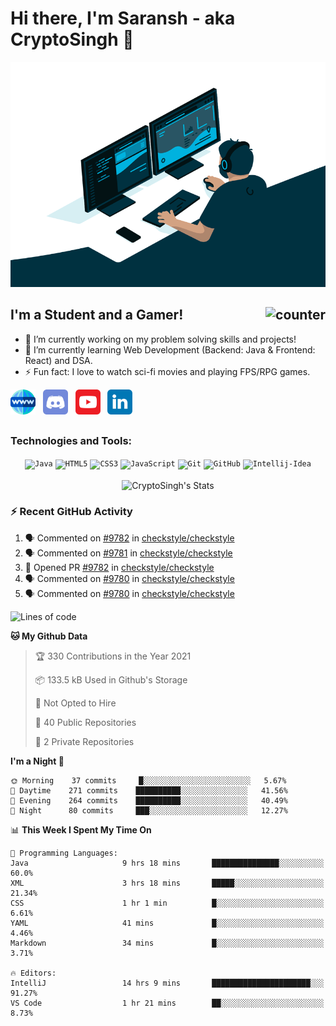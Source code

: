# Hi there, I'm Saransh - aka CryptoSingh 👋

<div align="center">
<img src="https://github.com/CryptoSingh1337/CryptoSingh1337/blob/master/icons/code.gif" height="360px" width="640px" alt="gif"/>
</div>

## I'm a Student and a Gamer!<img src="https://komarev.com/ghpvc/?username=cryptosingh1337" alt="counter" align="right"/>

- 🔭 I’m currently working on my problem solving skills and projects!
- 🌱 I’m currently learning Web Development (Backend: Java & Frontend: React) and DSA.
- ⚡ Fun fact: I love to watch sci-fi movies and playing FPS/RPG games.

<a href="https://cryptosingh1337.github.io/" target="_blank"><img alt="website" height="40px" width="40px" src="./icons/world-wide-web.svg"/></a>&nbsp;&nbsp;
<a href="https://discord.gg/6efHuzv" target="_blank"><img alt="discord" height="40px" width="40px" src="https://raw.githubusercontent.com/edent/SuperTinyIcons/master/images/svg/discord.svg"/></a>&nbsp;&nbsp;
<a href="https://www.youtube.com/cryptosingh" target="_blank"><img alt="youtube" height="40px" width="40px" src="https://raw.githubusercontent.com/edent/SuperTinyIcons/master/images/svg/youtube.svg"/></a>&nbsp;&nbsp;
<a href="https://www.linkedin.com/in/saransh-kumar-2k19/" target="_blank"><img alt="linkedin" height="40px" width="40px" src="https://raw.githubusercontent.com/edent/SuperTinyIcons/master/images/svg/linkedin.svg"/></a>

##

### Technologies and Tools:

<div align="center">
<code><img alt="Java" height="40px" width="40px" src="https://raw.githubusercontent.com/tomchen/stack-icons/master/logos/java.svg" title="Java"/></code>
<code><img alt="HTML5" height="40px" width="40px" src="https://raw.githubusercontent.com/tomchen/stack-icons/master/logos/html-5.svg" title="HTML5"/></code>
<code><img alt="CSS3" height="40px" width="40px" src="https://raw.githubusercontent.com/tomchen/stack-icons/master/logos/css-3.svg" title="CSS3"/></code>
<code><img alt="JavaScript" height="40px" width="40px" src="https://raw.githubusercontent.com/tomchen/stack-icons/master/logos/bootstrap.svg" title="Bootstrap"/></code>
<code><img alt="Git" height="40px" width="40px" src="https://raw.githubusercontent.com/tomchen/stack-icons/master/logos/git-icon.svg" title="Git"/></code>
<code><img alt="GitHub" height="40px" width="40px" src="https://raw.githubusercontent.com/tomchen/stack-icons/master/logos/github-icon.svg" 
title="GitHub"/></code>
<code><img alt="Intellij-Idea" height="40px" width="40px" src="https://raw.githubusercontent.com/tomchen/stack-icons/master/logos/intellij-idea.svg" title="Intellij-IDEA"/></code>
</div>
<br>
<div align="center">
<img  alt="CryptoSingh's Stats" src="https://github-readme-stats-cryptosingh1337.vercel.app/api?username=CryptoSingh1337&show_icons=true&bg_color=FFFFFF&title_color=003140&icon_color=003140&text_color=0486AA" title="Stats"/>
</div>

### ⚡ Recent GitHub Activity

<!--START_SECTION:activity-->

1. 🗣 Commented on [#9782](https://github.com/checkstyle/checkstyle/issues/9782) in [checkstyle/checkstyle](https://github.com/checkstyle/checkstyle)
2. 🗣 Commented on [#9781](https://github.com/checkstyle/checkstyle/issues/9781) in [checkstyle/checkstyle](https://github.com/checkstyle/checkstyle)
3. 💪 Opened PR [#9782](https://github.com/checkstyle/checkstyle/pull/9782) in [checkstyle/checkstyle](https://github.com/checkstyle/checkstyle)
4. 🗣 Commented on [#9780](https://github.com/checkstyle/checkstyle/issues/9780) in [checkstyle/checkstyle](https://github.com/checkstyle/checkstyle)
5. 🗣 Commented on [#9780](https://github.com/checkstyle/checkstyle/issues/9780) in [checkstyle/checkstyle](https://github.com/checkstyle/checkstyle)
<!--END_SECTION:activity-->

<!--START_SECTION:waka-->
![Lines of code](https://img.shields.io/badge/From%20Hello%20World%20I%27ve%20Written-322230%20lines%20of%20code-blue)

**🐱 My Github Data** 

> 🏆 330 Contributions in the Year 2021
 > 
> 📦 133.5 kB Used in Github's Storage 
 > 
> 🚫 Not Opted to Hire
 > 
> 📜 40 Public Repositories 
 > 
> 🔑 2 Private Repositories  
 > 
**I'm a Night 🦉** 

```text
🌞 Morning    37 commits     █░░░░░░░░░░░░░░░░░░░░░░░░   5.67% 
🌆 Daytime    271 commits    ██████████░░░░░░░░░░░░░░░   41.56% 
🌃 Evening    264 commits    ██████████░░░░░░░░░░░░░░░   40.49% 
🌙 Night      80 commits     ███░░░░░░░░░░░░░░░░░░░░░░   12.27%

```


📊 **This Week I Spent My Time On** 

```text
💬 Programming Languages: 
Java                     9 hrs 18 mins       ███████████████░░░░░░░░░░   60.0% 
XML                      3 hrs 18 mins       █████░░░░░░░░░░░░░░░░░░░░   21.34% 
CSS                      1 hr 1 min          █░░░░░░░░░░░░░░░░░░░░░░░░   6.61% 
YAML                     41 mins             █░░░░░░░░░░░░░░░░░░░░░░░░   4.46% 
Markdown                 34 mins             █░░░░░░░░░░░░░░░░░░░░░░░░   3.71%

🔥 Editors: 
IntelliJ                 14 hrs 9 mins       ██████████████████████░░░   91.27% 
VS Code                  1 hr 21 mins        ██░░░░░░░░░░░░░░░░░░░░░░░   8.73%

```


<!--END_SECTION:waka-->
